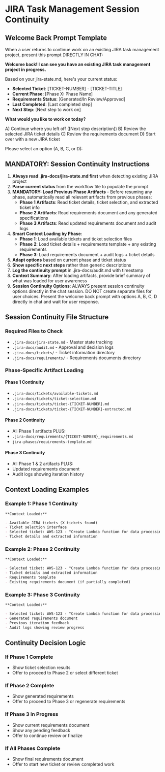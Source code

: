 # JIRA Task Management Session Continuity

## Welcome Back Prompt Template

When a user returns to continue work on an existing JIRA task management project, present this prompt DIRECTLY IN CHAT:

**Welcome back! I can see you have an existing JIRA task management project in progress.**

Based on your jira-state.md, here's your current status:

- **Selected Ticket**: [TICKET-NUMBER] - [TICKET-TITLE]
- **Current Phase**: [Phase X: Phase Name]
- **Requirements Status**: [Generated/In Review/Approved]
- **Last Completed**: [Last completed step]
- **Next Step**: [Next step to work on]

**What would you like to work on today?**

A) Continue where you left off ([Next step description])
B) Review the selected JIRA ticket details
C) Review the requirements document
D) Start over with a new JIRA ticket

Please select an option (A, B, C, or D):

## MANDATORY: Session Continuity Instructions

1. **Always read .jira-docs/jira-state.md first** when detecting existing JIRA project
2. **Parse current status** from the workflow file to populate the prompt
3. **MANDATORY: Load Previous Phase Artifacts** - Before resuming any phase, automatically read all relevant artifacts from previous phases:
   - **Phase 1 Artifacts**: Read ticket details, ticket selection, and extracted ticket info
   - **Phase 2 Artifacts**: Read requirements document and any generated specifications
   - **Phase 3 Artifacts**: Read updated requirements document and audit logs
4. **Smart Context Loading by Phase**:
   - **Phase 1**: Load available tickets and ticket selection files
   - **Phase 2**: Load ticket details + requirements template + any existing requirements
   - **Phase 3**: Load requirements document + audit logs + ticket details
5. **Adapt options** based on current phase and ticket status
6. **Show specific next steps** rather than generic descriptions
7. **Log the continuity prompt** in .jira-docs/audit.md with timestamp
8. **Context Summary**: After loading artifacts, provide brief summary of what was loaded for user awareness
9. **Session Continuity Options**: ALWAYS present session continuity options directly in the chat session. DO NOT create separate files for user choices. Present the welcome back prompt with options A, B, C, D directly in chat and wait for user response.

## Session Continuity File Structure

### Required Files to Check

- `.jira-docs/jira-state.md` - Master state tracking
- `.jira-docs/audit.md` - Approval and decision logs
- `.jira-docs/tickets/` - Ticket information directory
- `.jira-docs/requirements/` - Requirements documents directory

### Phase-Specific Artifact Loading

#### Phase 1 Continuity

- `.jira-docs/tickets/available-tickets.md`
- `.jira-docs/tickets/ticket-selection.md`
- `.jira-docs/tickets/ticket-{TICKET-NUMBER}.md`
- `.jira-docs/tickets/ticket-{TICKET-NUMBER}-extracted.md`

#### Phase 2 Continuity

- All Phase 1 artifacts PLUS:
- `.jira-docs/requirements/{TICKET-NUMBER}_requirements.md`
- `jira-phases/requirements-template.md`

#### Phase 3 Continuity

- All Phase 1 & 2 artifacts PLUS:
- Updated requirements document
- Audit logs showing iteration history

## Context Loading Examples

### Example 1: Phase 1 Continuity

```markdown
**Context Loaded:**

- Available JIRA tickets (X tickets found)
- Ticket selection interface
- Selected ticket: AWS-123 - "Create Lambda function for data processing"
- Ticket details and extracted information
```

### Example 2: Phase 2 Continuity

```markdown
**Context Loaded:**

- Selected ticket: AWS-123 - "Create Lambda function for data processing"
- Ticket details and extracted information
- Requirements template
- Existing requirements document (if partially completed)
```

### Example 3: Phase 3 Continuity

```markdown
**Context Loaded:**

- Selected ticket: AWS-123 - "Create Lambda function for data processing"
- Generated requirements document
- Previous iteration feedback
- Audit logs showing review progress
```

## Continuity Decision Logic

### If Phase 1 Complete

- Show ticket selection results
- Offer to proceed to Phase 2 or select different ticket

### If Phase 2 Complete

- Show generated requirements
- Offer to proceed to Phase 3 or regenerate requirements

### If Phase 3 In Progress

- Show current requirements document
- Show any pending feedback
- Offer to continue review or finalize

### If All Phases Complete

- Show final requirements document
- Offer to start new ticket or review completed work
